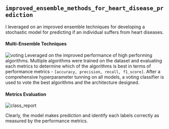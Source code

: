 ## `improved_ensemble_methods_for_heart_disease_prediction`
I leveraged on an improved ensemble techniques for developing a stochastic model for predicting if an individual suffers from heart diseases.

#### Multi-Ensemble Techniques
![voting](https://github.com/user-attachments/assets/af5f510a-1630-44b3-9e5c-8bf2337ca426)
Leveraged on the improved performance of high performing algorithms. Multiple algorithms were trained on the dataset and evaluating each metrics to determine which of the algorithms is best in terms of performance metrics - `[accuracy, precision, recall, f1_score]`.
After a comprehensive hyperparameter tunning on all models, a voting classifier is used to vote the best algorithms and the architecture designed.

#### Metrics Evaluation
![class_report](https://github.com/user-attachments/assets/b0c2f33a-cb10-4c01-9aab-9f49d819fec5)

Clearly, the model makes prediction and identify each labels correctly as measured by the performance metrics.
